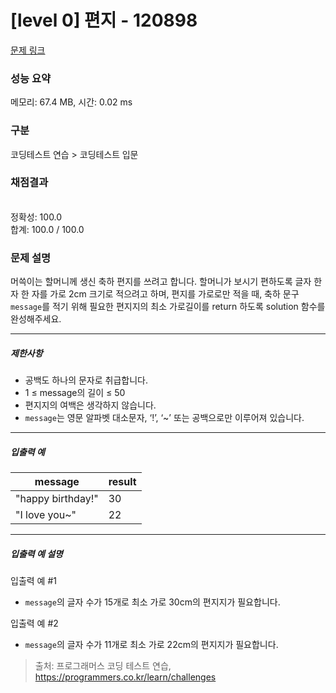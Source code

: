 # [level 0] 편지 - 120898 

[문제 링크](https://school.programmers.co.kr/learn/courses/30/lessons/120898) 

### 성능 요약

메모리: 67.4 MB, 시간: 0.02 ms

### 구분

코딩테스트 연습 > 코딩테스트 입문

### 채점결과

<br/>정확성: 100.0<br/>합계: 100.0 / 100.0

### 문제 설명

<p>머쓱이는 할머니께 생신 축하 편지를 쓰려고 합니다. 할머니가 보시기 편하도록 글자 한 자 한 자를 가로 2cm 크기로 적으려고 하며, 편지를 가로로만 적을 때, 축하 문구 <code>message</code>를 적기 위해 필요한 편지지의 최소 가로길이를 return 하도록 solution 함수를 완성해주세요.</p>

<hr>

<h5>제한사항</h5>

<ul>
<li>공백도 하나의 문자로 취급합니다.</li>
<li>1 ≤ message의 길이 ≤ 50</li>
<li>편지지의 여백은 생각하지 않습니다.</li>
<li><code>message</code>는 영문 알파벳 대소문자, ‘!’, ‘~’ 또는 공백으로만 이루어져 있습니다.</li>
</ul>

<hr>

<h5>입출력 예</h5>
<table class="table">
        <thead><tr>
<th>message</th>
<th>result</th>
</tr>
</thead>
        <tbody><tr>
<td>"happy birthday!"</td>
<td>30</td>
</tr>
<tr>
<td>"I love you~"</td>
<td>22</td>
</tr>
</tbody>
      </table>
<hr>

<h5>입출력 예 설명</h5>

<p>입출력 예 #1</p>

<ul>
<li><code>message</code>의 글자 수가 15개로 최소 가로 30cm의 편지지가 필요합니다.</li>
</ul>

<p>입출력 예 #2</p>

<ul>
<li><code>message</code>의 글자 수가 11개로 최소 가로 22cm의 편지지가 필요합니다.</li>
</ul>


> 출처: 프로그래머스 코딩 테스트 연습, https://programmers.co.kr/learn/challenges